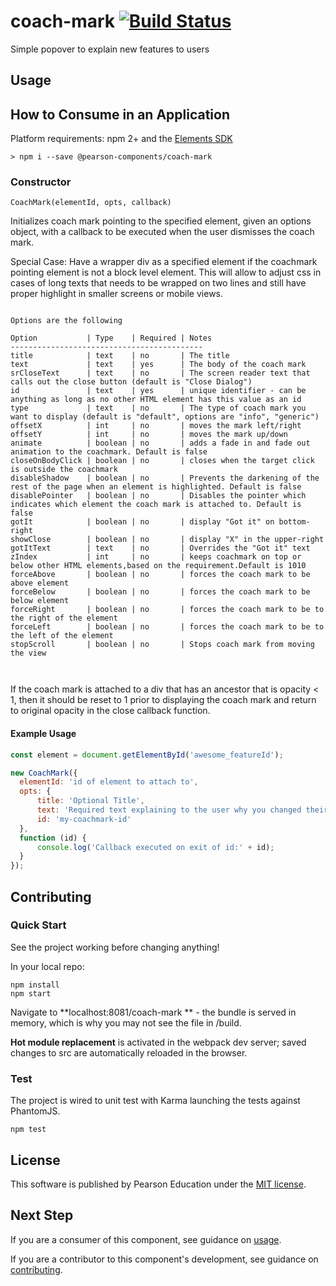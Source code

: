 # coach-mark [![Build Status](https://travis-ci.org/Pearson-Higher-Ed/coach-mark.svg?branch=master)](https://travis-ci.org/Pearson-Higher-Ed/coach-mark)

Simple popover to explain new features to users

## Usage

## How to Consume in an Application

Platform requirements: npm 2+ and the [Elements SDK](https://www.npmjs.com/package/pearson-elements)

	> npm i --save @pearson-components/coach-mark

### Constructor

`CoachMark(elementId, opts, callback)`

Initializes coach mark pointing to the specified element, given an options object,
with a callback to be executed when the user dismisses the coach mark.

Special Case: Have a wrapper div as a specified element if the coachmark pointing element is not a block level element.  This
will allow to adjust css in cases of long texts that needs to be wrapped on two lines and still have proper highlight in smaller screens or mobile views.

```

Options are the following

Option           | Type    | Required | Notes
-------------------------------------------
title            | text    | no       | The title
text             | text    | yes      | The body of the coach mark
srCloseText      | text    | no       | The screen reader text that calls out the close button (default is "Close Dialog")
id               | text    | yes      | unique identifier - can be anything as long as no other HTML element has this value as an id
type             | text    | no       | The type of coach mark you want to display (default is "default", options are "info", "generic")
offsetX          | int     | no       | moves the mark left/right
offsetY          | int     | no       | moves the mark up/down
animate          | boolean | no       | adds a fade in and fade out animation to the coachmark. Default is false
closeOnBodyClick | boolean | no       | closes when the target click is outside the coachmark
disableShadow    | boolean | no       | Prevents the darkening of the rest of the page when an element is highlighted. Default is false
disablePointer   | boolean | no       | Disables the pointer which indicates which element the coach mark is attached to. Default is false
gotIt            | boolean | no       | display "Got it" on bottom-right
showClose        | boolean | no       | display "X" in the upper-right
gotItText        | text    | no       | Overrides the "Got it" text
zIndex           | int     | no       | keeps coachmark on top or below other HTML elements,based on the requirement.Default is 1010
forceAbove       | boolean | no       | forces the coach mark to be above element
forceBelow       | boolean | no       | forces the coach mark to be below element
forceRight       | boolean | no       | forces the coach mark to be to the right of the element
forceLeft        | boolean | no       | forces the coach mark to be to the left of the element
stopScroll       | boolean | no       | Stops coach mark from moving the view



```

If the coach mark is attached to a div that has an ancestor that is opacity < 1, then it should be reset to 1 prior to
displaying the coach mark and return to original opacity in the close callback function.


#### Example Usage

```js
const element = document.getElementById('awesome_featureId');

new CoachMark({
  elementId: 'id of element to attach to',
  opts: {
      title: 'Optional Title',
      text: 'Required text explaining to the user why you changed their interface',
      id: 'my-coachmark-id'
  },
  function (id) {
	  console.log('Callback executed on exit of id:' + id);
  }
});

```


## Contributing

### Quick Start

See the project working before changing anything!

In your local repo:

    npm install
    npm start

Navigate to **localhost:8081/coach-mark ** - the bundle is served in memory, which is why you may not see the file in /build.

**Hot module replacement** is activated in the webpack dev server; saved changes to src are automatically reloaded in the
browser.

### Test

The project is wired to unit test with Karma launching the tests against PhantomJS.

	npm test

## License

This software is published by Pearson Education under the [MIT license](LICENSE).


## Next Step

If you are a consumer of this component, see guidance on [usage](README.usage.md).

If you are a contributor to this component's development, see guidance on [contributing](README.contribute.md).

